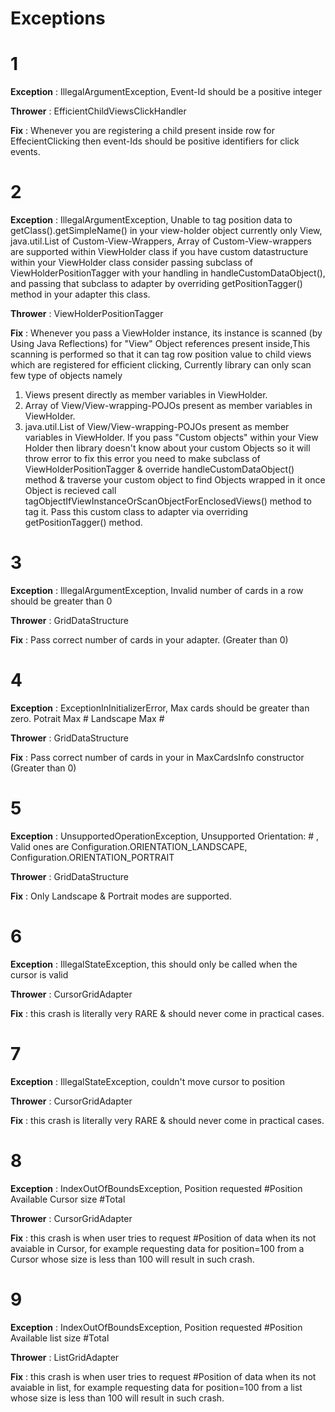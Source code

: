 Exceptions
==========

1
===
**Exception** : IllegalArgumentException, Event-Id should be a positive integer

**Thrower** : EfficientChildViewsClickHandler

**Fix** : Whenever you are registering a child present inside row for EffecientClicking then event-Ids should be positive identifiers for click events.

2
===
**Exception** : IllegalArgumentException, Unable to tag position data to getClass().getSimpleName() in your view-holder object currently only View, java.util.List of Custom-View-Wrappers, Array of Custom-View-wrappers are supported within ViewHolder class if you have custom datastructure within your ViewHolder class consider passing subclass of ViewHolderPositionTagger with your handling in handleCustomDataObject(), and passing that subclass to adapter by overriding getPositionTagger() method in your adapter this class.

**Thrower** : ViewHolderPositionTagger

**Fix** : Whenever you pass a ViewHolder instance, its instance is scanned (by Using Java Reflections) for "View" Object references present inside,This scanning is performed so that it can tag row position value to child views which are registered for efficient clicking, Currently library can only scan few type of objects namely 
 1) Views present directly as member variables in ViewHolder. 
 2) Array of View/View-wrapping-POJOs present as member variables in ViewHolder.
 3) java.util.List of View/View-wrapping-POJOs present as member variables in ViewHolder.
If you pass "Custom objects" within your View Holder then library doesn't know about your custom Objects so it will throw error to fix this error you need to make subclass of ViewHolderPositionTagger & override handleCustomDataObject() method & traverse your custom object to find Objects wrapped in it once Object is recieved call tagObjectIfViewInstanceOrScanObjectForEnclosedViews() method to tag it. Pass this custom class to adapter via overriding getPositionTagger() method.

3
=
**Exception** : IllegalArgumentException, Invalid number of cards in a row should be greater than 0

**Thrower** : GridDataStructure

**Fix** : Pass correct number of cards in your adapter. (Greater than 0)

4
=
**Exception** : ExceptionInInitializerError, Max cards should be greater than zero. Potrait Max # Landscape Max #

**Thrower** : GridDataStructure

**Fix** : Pass correct number of cards in your in MaxCardsInfo constructor (Greater than 0)

5
=
**Exception** : UnsupportedOperationException, Unsupported Orientation: # , Valid ones are Configuration.ORIENTATION_LANDSCAPE, Configuration.ORIENTATION_PORTRAIT

**Thrower** : GridDataStructure

**Fix** : Only Landscape & Portrait modes are supported.


6
===
**Exception** : IllegalStateException, this should only be called when the cursor is valid

**Thrower** : CursorGridAdapter

**Fix** : this crash is literally very RARE & should never come in practical cases.

7
===
**Exception** : IllegalStateException, couldn't move cursor to position 

**Thrower** : CursorGridAdapter

**Fix** : this crash is literally very RARE & should never come in practical cases.

8
===
**Exception** : IndexOutOfBoundsException, Position requested #Position Available Cursor size #Total

**Thrower** : CursorGridAdapter

**Fix** : this crash is when user tries to request #Position of data when its not avaiable in Cursor, for example requesting data for position=100 from a Cursor whose size is less than 100 will result in such crash.

9
===
**Exception** : IndexOutOfBoundsException, Position requested #Position Available list size #Total

**Thrower** : ListGridAdapter

**Fix** : this crash is when user tries to request #Position of data when its not avaiable in list, for example requesting data for position=100 from a list whose size is less than 100 will result in such crash.
